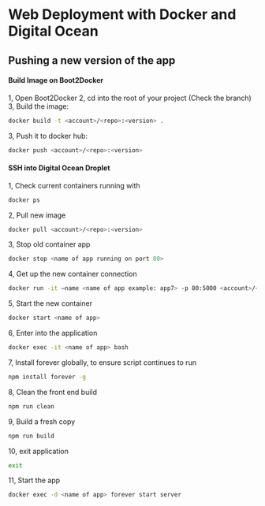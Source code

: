 # Web Deployment with Docker and Digital Ocean

## Pushing a new version of the app
#### Build Image on Boot2Docker
1, Open Boot2Docker
2, cd into the root of your project (Check the branch)
3, Build the image:
```sh
docker build -t <account>/<repo>:<version> .
```
3, Push it to docker hub:
```sh
docker push <account>/<repo>:<version>
```

#### SSH into Digital Ocean Droplet
1, Check current containers running with
```sh
docker ps
```
2, Pull new image
```sh
docker pull <account>/<repo>:<version>
```
3, Stop old container app
```sh
docker stop <name of app running on port 80>
```
4, Get up the new container connection
```sh
docker run -it —name <name of app example: app7> -p 80:5000 <account>/<repo>:<version>
```
5, Start the new container
```sh
docker start <name of app>
```
6, Enter into the application
```sh
docker exec -it <name of app> bash
```
7, Install forever globally, to ensure script continues to run
```sh
npm install forever -g
```
8, Clean the front end build
```sh
npm run clean
```
9, Build a fresh copy
```sh
npm run build
```
10, exit application
```sh
exit
```
11, Start the app
```sh
docker exec -d <name of app> forever start server
```
